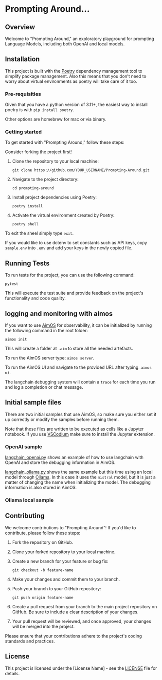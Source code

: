 # Prompting Around...

## Overview

Welcome to "Prompting Around," an exploratory playground for prompting Language Models, including both OpenAI and local models. 

## Installation
This project is built with the [Poetry](https://python-poetry.org/) dependency management tool to simplify package management. Also this means that you don't need to worry about virtual environments as poetry will take care of it too.

### Pre-requisities
Given that you have a python version of 3.11+, the easiest way to install poetry is with ```pip install poetry```.

Other options are homebrew for mac or via binary.


### Getting started
To get started with "Prompting Around," follow these steps:

Consider forking the project first!

1. Clone the repository to your local machine:

    ```git clone https://github.com/YOUR_USERNAME/Prompting-Around.git```


2. Navigate to the project directory:

    ```cd prompting-around```


3. Install project dependencies using Poetry:

    ```poetry install```


4. Activate the virtual environment created by Poetry:

    ```poetry shell```


To exit the sheel simply type `exit`.

If you would like to use dotenv to set constants such as API keys, copy `sample.env` into `.env` and add your keys in the newly copied file.

## Running Tests

To run tests for the project, you can use the following command:

    pytest

This will execute the test suite and provide feedback on the project's functionality and code quality.

## logging and monitoring with aimos
If you want to use [AimOS](https://github.com/aimhubio/aimos) for observability, it can be initialized by running the following command in the root folder:

    aimos init

This will create a folder at `.aim` to store all the needed artefacts.

To run the AimOS server type:  ```aimos server```.

To run the AimOS UI and navigate to the provided URL after typing: ```aimos ui```.

The langchain debugging system will contain a `trace` for each time you run and log a completion or chat message.

## Initial sample files
There are two initial samples that use AimOS, so make sure you either set it up correctly or modify the samples before running them.

Note that these files are written to be executed as cells like a Jupyter notebook. If you use [VSCodium](https://vscodium.com/) make sure to install the Jupyter extension.

### OpenAI sample
[langchain_openai.py](./src/samples/langchain_openai.py) shows an example of how to use langchain with OpenAI and store the debugging information in AimOS.

[langchain_ollama.py](./src/samples/langchain_ollama.py) shows the same example but this time using an local model through [Ollama](https://www.ollama.ai/). In this case it uses the `mistral` model, but it is just a matter of changing the name when initializing the model. The debugging information is also stored in AimOS.

### Ollama local sample

## Contributing

We welcome contributions to "Prompting Around"! If you'd like to contribute, please follow these steps:

1. Fork the repository on GitHub.

2. Clone your forked repository to your local machine.

3. Create a new branch for your feature or bug fix:

    ```git checkout -b feature-name```

4. Make your changes and commit them to your branch.

5. Push your branch to your GitHub repository:

    ```git push origin feature-name```


6. Create a pull request from your branch to the main project repository on GitHub. Be sure to include a clear description of your changes.

7. Your pull request will be reviewed, and once approved, your changes will be merged into the project.

Please ensure that your contributions adhere to the project's coding standards and practices.

## License

This project is licensed under the [License Name] - see the [LICENSE](LICENSE) file for details.

